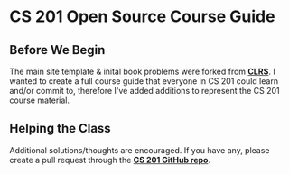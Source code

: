 # CS 201 Open Source Course Guide

## Before We Begin

The main site template & inital book problems were forked from **[CLRS](https://walkccc.github.io/CLRS/)**. I wanted to create a full course guide that everyone in CS 201 could learn and/or commit to, therefore I've added additions to represent the CS 201 course material.


## Helping the Class

Additional solutions/thoughts are encouraged. If you have any, please create a pull request through the **[CS 201 GitHub repo](https://kassidywebb.github.io/cs201/)**.
